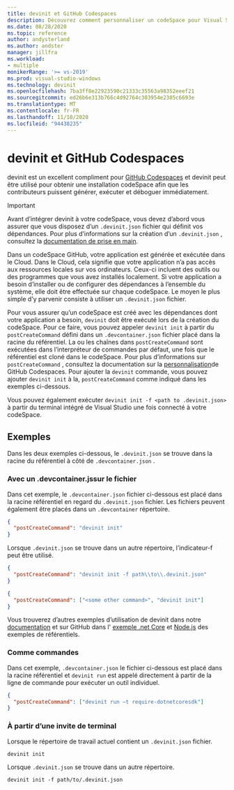 ```yaml
---
title: devinit et GitHub Codespaces
description: Découvrez comment personnaliser un codeSpace pour Visual Studio à l’aide de devinit.
ms.date: 08/28/2020
ms.topic: reference
author: andysterland
ms.author: andster
manager: jillfra
ms.workload:
- multiple
monikerRange: '>= vs-2019'
ms.prod: visual-studio-windows
ms.technology: devinit
ms.openlocfilehash: 7ba3ff8e22923590c21333c35563a98352eeef21
ms.sourcegitcommit: ed26b6e313b766c4d92764c303954e2385c6693e
ms.translationtype: MT
ms.contentlocale: fr-FR
ms.lasthandoff: 11/10/2020
ms.locfileid: "94438235"
---
```

# <a name="devinit-and-github-codespaces"></a>devinit et GitHub Codespaces

devinit est un excellent compliment pour [GitHub Codespaces](https://github.com/features/codespaces) et devinit peut être utilisé pour obtenir une installation codeSpace afin que les contributeurs puissent générer, exécuter et déboguer immédiatement.

> [!IMPORTANT]
> Avant d’intégrer devinit à votre codeSpace, vous devez d’abord vous assurer que vous disposez d’un `.devinit.json` fichier qui définit vos dépendances. Pour plus d’informations sur la création d’un `.devinit.json` , consultez la [documentation de prise en main](getting-started-with-devinit.md).

Dans un codeSpace GitHub, votre application est générée et exécutée dans le Cloud. Dans le Cloud, cela signifie que votre application n’a pas accès aux ressources locales sur vos ordinateurs. Ceux-ci incluent des outils ou des programmes que vous avez installés localement. Si votre application a besoin d’installer ou de configurer des dépendances à l’ensemble du système, elle doit être effectuée sur chaque codeSpace. Le moyen le plus simple d’y parvenir consiste à utiliser un `.devinit.json` fichier.

Pour vous assurer qu’un codeSpace est créé avec les dépendances dont votre application a besoin, `devinit` doit être exécuté lors de la création du codeSpace. Pour ce faire, vous pouvez appeler `devinit init` à partir du `postCreateCommand` défini dans un `.devcontainer.json` fichier placé dans la racine du référentiel. La ou les chaînes dans `postCreateCommand` sont exécutées dans l’interpréteur de commandes par défaut, une fois que le référentiel est cloné dans le codeSpace. Pour plus d’informations sur `postCreateCommand` , consultez la documentation sur la [personnalisation](https://docs.github.com/github/developing-online-with-codespaces/configuring-codespaces-for-your-project)de GitHub Codespaces. Pour ajouter la `devinit` commande, vous pouvez ajouter `devinit init` à la, `postCreateCommand` comme indiqué dans les exemples ci-dessous.

Vous pouvez également exécuter `devinit init -f <path to .devinit.json>` à partir du terminal intégré de Visual Studio une fois connecté à votre codeSpace.

## <a name="examples"></a>Exemples

Dans les deux exemples ci-dessous, le `.devinit.json` se trouve dans la racine du référentiel à côté de `.devcontainer.json` .

### <a name="with-a-devcontainerjson-file"></a>Avec un .devcontainer.jssur le fichier

Dans cet exemple, le `.devcontainer.json` fichier ci-dessous est placé dans la racine référentiel en regard du `.devinit.json` fichier. Les fichiers peuvent également être placés dans un `.devcontainer` répertoire.

```json
{
  "postCreateCommand": "devinit init"
}
```

Lorsque `.devinit.json` se trouve dans un autre répertoire, l’indicateur-f peut être utilisé.

```json
{
  "postCreateCommand": "devinit init -f path\\to\\.devinit.json"
}

```

```json
{
  "postCreateCommand": ["<some other command>", "devinit init"]
}
```

Vous trouverez d’autres exemples d’utilisation de devinit dans notre [documentation](sample-all-tool.md) et sur GitHub dans l' [exemple .net Core](https://github.com/microsoft/devinit-example-dotnet-core) et [Node.js](https://github.com/microsoft/devinit-example-nodejs) des exemples de référentiels.

### <a name="as-commands"></a>Comme commandes

Dans cet exemple, `.devcontainer.json` le fichier ci-dessous est placé dans la racine référentiel et `devinit run` est appelé directement à partir de la ligne de commande pour exécuter un outil individuel.  

```json
{
  "postCreateCommand": ["devinit run –t require-dotnetcoresdk"]
}
```

### <a name="from-a-terminal-prompt"></a>À partir d’une invite de terminal

Lorsque le répertoire de travail actuel contient un `.devinit.json` fichier.

```console
devinit init
```

Lorsque `.devinit.json` se trouve dans un autre répertoire.

```console
devinit init -f path/to/.devinit.json
```
